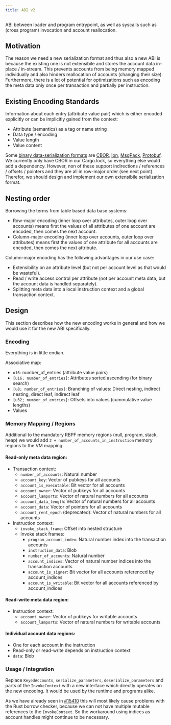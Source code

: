 ```yaml
---
title: ABI v2
---
```


ABI between loader and program entrypoint, as well as syscalls such as (cross program) invocation and account reallocation.

## Motivation
The reason we need a new serialization format and thus also a new ABI is because the existing one is not extensibile and stores the account data in-place / in-stream. This prevents accounts from being memory mapped individually and also hinders reallocation of accounts (changing their size). Furthermore, there is a lot of potential for optimizations such as encoding the meta data only once per transaction and partially per instruction.

## Existing Encoding Standards
Information about each entry (attribute value pair) which is either encoded explicitly or can be implicitly gained from the context:
- Attribute (semantics) as a tag or name string
- Data type / encoding
- Value length
- Value content

Some [binary data-serialization formats](https://en.wikipedia.org/wiki/Comparison_of_data-serialization_formats#Comparison_of_binary_formats) are [CBOR](https://cbor.io), [Ion](https://amzn.github.io/ion-docs/), [MsgPack](https://msgpack.org), [Protobuf](https://github.com/protocolbuffers/protobuf).
We currently only have CBOR in our Cargo.lock, so everything else would add a dependency.
However, non of these support indirections / references / offsets / pointers and they are all in row-major order (see next point). Therefor, we should design and implement our own extensibile serialization format.

## Nesting order
Borrowing the terms from table based data base systems:
- Row-major encoding (inner loop over attributes, outer loop over accounts) means first the values of all attributes of one account are encoded, then comes the next account.
- Column-major encoding (inner loop over accounts, outer loop over attributes) means first the values of one attribute for all accounts are encoded, then comes the next attribute.

Column-major encoding has the following advantages in our use case:
- Extensibility on an attribute level (but not per account level as that would be wasteful).
- Read / write access control per attribute (not per account meta data, but the account data is handled separately).
- Splitting meta data into a local instruction context and a global transaction context.

## Design
This section describes how the new encoding works in general and how we would use it for the new ABI specifically.

### Encoding
Everything is in little endian.

Associative map:
- `u16`: number_of_entries (attribute value pairs)
- `[u16; number_of_entries]`: Attributes sorted ascending (for binary search)
- `[u8; number_of_entries]`: Branching of values: Direct nesting, indirect nesting, direct leaf, indirect leaf
- `[u32; number_of_entries]`: Offsets into values (cummulative value lengths)
- Values

### Memory Mapping / Regions
Additional to the mandatory RBPF memory regions (null, program, stack, heap) we would add `2 + number_of_accounts_in_instruction` memory regions to the VM mapping.

#### Read-only meta data region:
- Transaction context:
  - `number_of_accounts`: Natural number
  - `account_key`: Vector of pubkeys for all accounts
  - `account_is_executable`: Bit vector for all accounts
  - `account_owner`: Vector of pubkeys for all accounts
  - `account_lamports`: Vector of natural numbers for all accounts
  - `account_data_length`: Vector of natural numbers for all accounts
  - `account_data`: Vector of pointers for all accounts
  - `account_rent_epoch` (deprecated): Vector of natural numbers for all accounts
- Instruction context:
  - `invoke_stack_frame`: Offset into nested structure
  - Invoke stack frames:
    - `program_account_index`: Natural number index into the transaction accounts
    - `instruction_data`: Blob
    - `number_of_accounts`: Natural number
    - `account_indices`: Vector of natural number indices into the transaction accounts
    - `account_is_signer`: Bit vector for all accounts referenced by account_indices
    - `account_is_writable`: Bit vector for all accounts referenced by account_indices

#### Read-write meta data region:
- Instruction context:
    - `account_owner`: Vector of pubkeys for writable accounts
    - `account_lamports`: Vector of natural numbers for writable accounts

#### Individual account data regions:
- One for each account in the instruction
- Read-only or read-write depends on instruction context
- `data`: Blob

### Usage / Integration
Replace `KeyedAccounts`, `serialize_parameters`, `deserialize_parameters` and parts of the `InvokeContext` with a new interface which directly operates on the new encoding. It would be used by the runtime and programs alike.

As we have already seen in [#15410](https://github.com/solana-labs/solana/pull/15410) this will most likely cause problems with the Rust borrow checker, because we can not have multiple mutable references to the `InvokeContext`. So the workaround using indices as account handles might continue to be necessary.